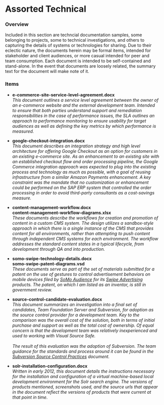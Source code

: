 # Assorted Technical #

### Overview ###

Included in this section are techncial documentation samples, some belonging to projects, some to technical investigations, and others to capturing the details of systems or technologies for sharing.  Due to their eclectic nature, the documents herein may be formal items, intended for stakeholder and client audiences, or more casual intended for peer and team consumption.  Each document is intended to be self-contained and stand-alone.  In the event that documents are loosely related, the summary text for the document will make note of it. 

### Items ###

* **e-commerce-site-service-level-agreement.docx**
  <br />_This document outlines a service level agreement between the owner of an e-commerce website and the external development team.  Intended to ensure that both parties understand support and remediation responsibilities in the case of performance issues, the SLA outlines an approach to performance monitoring to ensure usability for target audiences as well as defining the key metrics by which performance is measured._
  
* **google-checkout-integration.docx**
  <br />_This document describes an integration strategy and high level architecture for offering Google Checkout as an option for customers in an existing e-commerce site.  As an enhancement to an existing site with an established checkout flow and order processing pipeline, the Google Commerce integration approach was expected to plug into the existing process and technology as much as possible, with a goal of reusing infrastructure from a similar Amazon Payments enhancement.  A key constraint was the mandate that no customization or enhancement could be performed on the SAP ERP system that controlled the order processing in order to avoid third-party consultants as a cost-savings measure._
  

* **content-management-workflow.docx**<br />
  **content-management-workflow-diagrams.xlsx**
  <br />_These documents describe the workflows for creation and promotion of content in a custom CMS system.  The design utilizes a sandbox-style approach in which there is a single instance of the CMS that provides content for all environments, rather than attempting to push content through independent CMS systems for each environment.  The workflow addresses the standard content states in a typical lifecycle, from development through QA and into production._

* **somo-swipe-technology-details.docx**<br />
  **somo-swipe-patent-diagrams.vsd**
  <br />_These documents serve as part of the set of materials submitted for a patent on the use of gestures to control advertisement behaviors on mobile devices filed by [SoMo Audience](http://somoaudience.com/ "SoMo Audience") for its [Swipe Advertising](http://www.swipeadvertising.com/ "Swipe Advertising") products.  The patent, on which I am listed as an inventor, is still in government review._

* **source-control-candidate-evaluation.docx**
  <br />_This document summarizes an investigation into a final set of candidates, Team Foundation Server and Subversion, for adoption as the source control provider for a development team.  Key to the comparison was the overall cost of the solution, both in terms of initial purchase and support as well as the total cost of ownership.  Of equal concern is that the development team was relatively inexperienced and used to working with Visual Source Safe._<br />
  <br />_The result of this evaluation was the adoption of Subversion.  The team guidance for the standards and process around it can be found in the [Subversion Source Control Practices](../development-team-guidance/subversion-source-control-practices.docx "Subversion Source Control Practices") document._
  
* **solr-installation-configuration.docx**
  <br />_Written in early 2012, this document details the instructions necessary for the installation and configuration of a virtual machine-based local development environment for the Solr search engine.  The versions of products mentioned, screenshots used, and the source urls that appear in the document reflect the versions of products that were current at that point in time._
  
